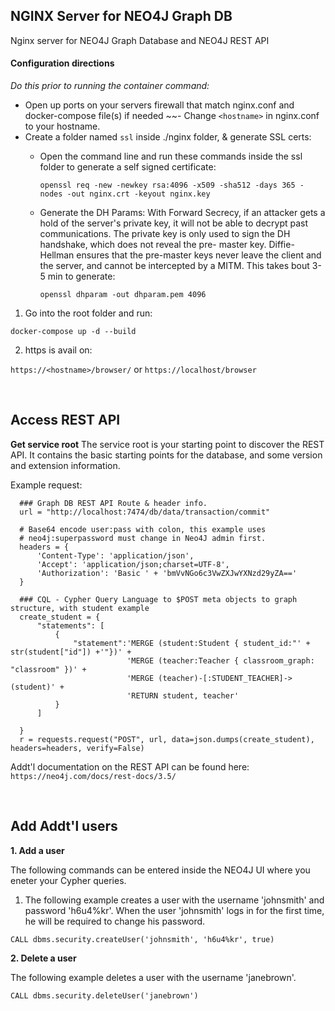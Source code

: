 ## NGINX Server for NEO4J Graph DB
Nginx server for NEO4J Graph Database and NEO4J REST API

#### Configuration directions

<em>Do this prior to running the container command:</em>

 - Open up ports on your servers firewall that match nginx.conf and docker-compose file(s) if needed
 ~~- Change ```<hostname>``` in nginx.conf to your hostname. 
 - Create a folder named ```ssl``` inside ./nginx folder, & generate SSL certs:
    - Open the command line and run these commands inside the ssl folder to generate a self signed certificate:
    
      ```openssl req -new -newkey rsa:4096 -x509 -sha512 -days 365 -nodes -out nginx.crt -keyout nginx.key```
      
    - Generate the DH Params: With Forward Secrecy, if an attacker gets a hold of the server's private key, it will not be able to decrypt past communications. The private key is only used to sign the DH handshake, which does not reveal the pre- master key. Diffie-Hellman ensures that the pre-master keys never leave the client and the server, and cannot be intercepted by a MITM. This takes bout 3-5 min to generate:
    
      ```openssl dhparam -out dhparam.pem 4096```
 
 
 1. Go into the root folder and run:
 
 ``` docker-compose up -d --build ```
 
 2. https is avail on: 
 
 ```https://<hostname>/browser/``` or
 ```https://localhost/browser```
 
 <br />

 
 ## Access REST API
 
<strong>Get service root</strong>
The service root is your starting point to discover the REST API. It contains the basic starting points for the database, and some version and extension information.

Example request:

```
  ### Graph DB REST API Route & header info.
  url = "http://localhost:7474/db/data/transaction/commit"
 
  # Base64 encode user:pass with colon, this example uses 
  # neo4j:superpassword must change in Neo4J admin first.
  headers = {
      'Content-Type': 'application/json',
      'Accept': 'application/json;charset=UTF-8',
      'Authorization': 'Basic ' + 'bmVvNGo6c3VwZXJwYXNzd29yZA=='
  }

  ### CQL - Cypher Query Language to $POST meta objects to graph structure, with student example
  create_student = {
      "statements": [
          {
              "statement":'MERGE (student:Student { student_id:"' + str(student["id"]) +'"})' +
                          'MERGE (teacher:Teacher { classroom_graph: "classroom" })' +
                          'MERGE (teacher)-[:STUDENT_TEACHER]->(student)' +
                          'RETURN student, teacher'
          }
      ]

  }
  r = requests.request("POST", url, data=json.dumps(create_student), headers=headers, verify=False)

```
 
Addt'l documentation on the REST API can be found here: ```https://neo4j.com/docs/rest-docs/3.5/```

 
<br />

 
 ## Add Addt'l users

<strong>1. Add a user</strong>

The following commands can be entered inside the NEO4J UI where you eneter your Cypher queries.

1. The following example creates a user with the username 'johnsmith' and password 'h6u4%kr'. When the user 'johnsmith' logs in for the first time, he will be required to change his password. 

```CALL dbms.security.createUser('johnsmith', 'h6u4%kr', true)```

<strong>2. Delete a user</strong>

The following example deletes a user with the username 'janebrown'.

```CALL dbms.security.deleteUser('janebrown')```
